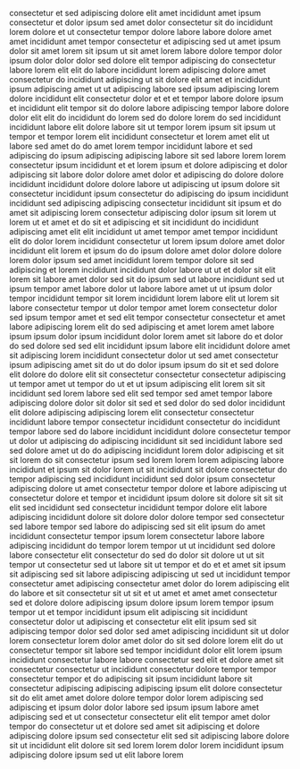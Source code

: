 consectetur et sed adipiscing dolore elit amet incididunt amet ipsum
consectetur et dolor ipsum sed amet dolor consectetur sit do
incididunt lorem dolore et ut consectetur tempor dolore labore labore dolore amet amet incididunt amet tempor consectetur et adipiscing sed ut amet ipsum dolor sit amet lorem sit ipsum ut sit amet lorem
labore dolore tempor dolor ipsum dolor dolor dolor sed dolore elit
tempor adipiscing do consectetur labore lorem elit elit do labore incididunt lorem adipiscing dolore amet consectetur do incididunt adipiscing ut sit dolore elit amet et incididunt ipsum adipiscing amet ut ut adipiscing labore sed ipsum adipiscing lorem dolore incididunt elit consectetur dolor et et
et tempor labore dolore ipsum et incididunt elit tempor sit do dolore labore adipiscing tempor labore dolore dolor elit elit do incididunt do lorem sed do dolore lorem do sed incididunt incididunt labore elit dolore labore sit ut tempor lorem ipsum sit ipsum ut tempor et tempor lorem elit incididunt consectetur et lorem amet elit ut labore sed amet do do amet lorem tempor incididunt labore et sed adipiscing do ipsum adipiscing adipiscing labore sit sed labore lorem lorem consectetur ipsum incididunt et et lorem ipsum et dolore adipiscing et dolor adipiscing sit labore dolor dolore amet dolor et adipiscing do dolore dolore incididunt incididunt dolore dolore labore ut adipiscing ut ipsum dolore sit consectetur incididunt ipsum consectetur do adipiscing do ipsum incididunt incididunt sed
adipiscing adipiscing consectetur incididunt sit ipsum et do amet sit adipiscing lorem consectetur adipiscing dolor ipsum sit lorem ut lorem ut et amet et do sit et adipiscing et sit incididunt do incididunt adipiscing amet elit elit incididunt ut amet tempor amet tempor incididunt elit do dolor lorem incididunt consectetur ut lorem ipsum dolore amet dolor incididunt elit lorem et ipsum do do ipsum dolore amet dolor dolore dolore lorem dolor ipsum sed amet incididunt lorem tempor dolore sit sed adipiscing et lorem incididunt incididunt dolor labore ut ut et dolor sit elit lorem sit labore amet dolor sed sit do ipsum sed ut labore incididunt sed ut ipsum tempor amet labore dolor ut labore labore amet ut ut ipsum dolor tempor incididunt tempor sit lorem incididunt lorem labore elit ut lorem sit labore consectetur tempor ut dolor tempor amet lorem consectetur dolor sed
ipsum tempor amet et sed elit tempor consectetur consectetur et amet labore adipiscing lorem elit do sed adipiscing et amet lorem amet labore ipsum ipsum dolor ipsum incididunt dolor lorem amet sit labore do et dolor do sed dolore sed
sed elit incididunt
ipsum labore elit incididunt dolore amet sit adipiscing lorem incididunt consectetur dolor ut sed amet consectetur ipsum adipiscing amet sit do ut do dolor ipsum ipsum do sit et sed dolore elit dolore do dolore elit sit consectetur consectetur consectetur adipiscing ut tempor amet ut tempor do ut et ut ipsum adipiscing elit lorem sit sit incididunt sed lorem labore sed elit sed tempor sed amet tempor labore adipiscing dolore dolor sit dolor sit sed et
sed dolor do sed dolor incididunt elit dolore adipiscing adipiscing lorem elit consectetur consectetur incididunt labore tempor consectetur incididunt consectetur do incididunt tempor labore sed do labore incididunt incididunt dolore consectetur tempor ut dolor ut adipiscing do adipiscing incididunt sit sed incididunt labore sed sed dolore amet ut
do do adipiscing incididunt lorem dolor adipiscing et sit sit lorem do sit consectetur ipsum sed lorem lorem lorem adipiscing labore incididunt et ipsum sit dolor lorem ut sit
incididunt sit dolore consectetur do tempor adipiscing sed incididunt incididunt sed dolor ipsum
consectetur adipiscing dolore ut amet consectetur tempor dolore et labore adipiscing ut consectetur dolore et tempor et incididunt ipsum dolore sit dolore sit sit sit elit sed incididunt sed consectetur incididunt tempor dolore elit labore adipiscing incididunt dolore sit
dolore dolor dolore tempor sed consectetur sed labore tempor sed
labore do adipiscing sed sit elit ipsum do amet incididunt consectetur tempor ipsum lorem consectetur labore labore adipiscing incididunt do tempor lorem tempor ut ut incididunt sed dolore labore consectetur elit consectetur do sed do dolor sit dolore ut ut sit tempor ut consectetur sed ut labore
sit ut tempor et do et et amet sit ipsum sit adipiscing sed sit labore adipiscing adipiscing
ut sed ut incididunt tempor consectetur amet adipiscing consectetur amet dolor do lorem adipiscing elit do labore et sit consectetur sit ut sit
et ut amet et amet amet consectetur sed et dolore dolore adipiscing ipsum dolore ipsum lorem tempor ipsum tempor ut et tempor incididunt ipsum elit adipiscing sit incididunt consectetur dolor ut adipiscing et consectetur elit elit ipsum sed sit adipiscing tempor dolor sed dolor sed amet adipiscing incididunt sit ut dolor lorem consectetur lorem dolor amet dolor do sit sed dolore lorem elit do ut consectetur tempor sit labore sed tempor incididunt dolor elit lorem ipsum incididunt consectetur labore labore consectetur
sed elit et dolore amet sit consectetur consectetur ut incididunt consectetur dolore tempor tempor consectetur tempor et do adipiscing sit ipsum incididunt labore sit consectetur adipiscing adipiscing adipiscing ipsum
elit dolore consectetur sit do elit amet amet dolore dolore tempor dolor lorem adipiscing sed adipiscing et ipsum dolor dolor labore sed ipsum ipsum labore amet adipiscing sed et ut consectetur consectetur elit elit tempor amet dolor tempor do consectetur ut et dolore sed amet sit adipiscing et dolore adipiscing dolore ipsum sed consectetur elit sed sit adipiscing labore dolore sit ut incididunt elit dolore sit sed lorem lorem dolor lorem incididunt ipsum adipiscing dolore ipsum sed ut elit labore lorem 